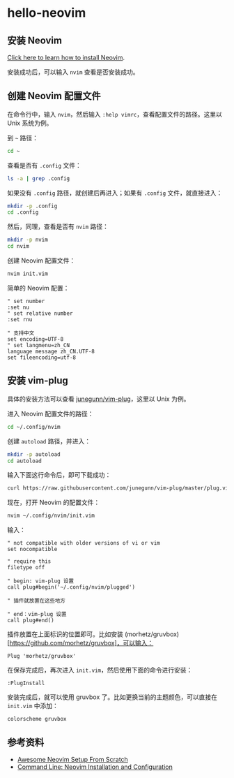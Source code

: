# hello-neovim

## 安装 Neovim

[Click here to learn how to install Neovim](https://github.com/neovim/neovim/wiki/Installing-Neovim).

安装成功后，可以输入 `nvim` 查看是否安装成功。

## 创建 Neovim 配置文件

在命令行中，输入 `nvim`，然后输入 `:help vimrc`，查看配置文件的路径。这里以 Unix 系统为例。

到 `~` 路径：

```bash
cd ~
```

查看是否有 `.config` 文件：

```bash
ls -a | grep .config
```

如果没有 `.config` 路径，就创建后再进入；如果有 `.config` 文件，就直接进入：

```bash
mkdir -p .config
cd .config
```

然后，同理，查看是否有 `nvim` 路径：

```bash
mkdir -p nvim
cd nvim
```

创建 Neovim 配置文件：

```bash
nvim init.vim
```

简单的 Neovim 配置：

```
" set number
:set nu
" set relative number
:set rnu

" 支持中文
set encoding=UTF-8 
" set langmenu=zh_CN
language message zh_CN.UTF-8
set fileencoding=utf-8
```

## 安装 vim-plug

具体的安装方法可以查看 [junegunn/vim-plug](https://github.com/junegunn/vim-plug)，这里以 Unix 为例。

进入 Neovim 配置文件的路径：

```bash
cd ~/.config/nvim
```

创建 `autoload` 路径，并进入：

```bash
mkdir -p autoload
cd autoload
```

输入下面这行命令后，即可下载成功：

```bash
curl https://raw.githubusercontent.com/junegunn/vim-plug/master/plug.vim -o plug.vim
```

现在，打开 Neovim 的配置文件：

```bash
nvim ~/.config/nvim/init.vim
```

输入：

```
" not compatible with older versions of vi or vim
set nocompatible

" require this
filetype off

" begin: vim-plug 设置
call plug#begin('~/.config/nvim/plugged')

" 插件就放置在这些地方

" end：vim-plug 设置
call plug#end()
```

插件放置在上面标识的位置即可。比如安装 (morhetz/gruvbox)[https://github.com/morhetz/gruvbox]，可以输入：

```
Plug 'morhetz/gruvbox'
```

在保存完成后，再次进入 `init.vim`，然后使用下面的命令进行安装：

```
:PlugInstall
```

安装完成后，就可以使用 gruvbox 了。比如更换当前的主题颜色，可以直接在 `init.vim` 中添加：

```
colorscheme gruvbox
```

## 参考资料

- [Awesome Neovim Setup From Scratch](https://www.youtube.com/watch?v=JWReY93Vl6g)
- [Command Line: Neovim Installation and Configuration](https://www.youtube.com/watch?v=ZEFXeRIFvN0)
